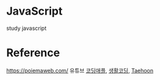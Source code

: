 # JavaScript
study javascript


# Reference
https://poiemaweb.com/
유튜브 [코딩애플](https://www.youtube.com/channel/UCSLrpBAzr-ROVGHQ5EmxnUg), [생활코딩](https://www.youtube.com/c/%EC%83%9D%ED%99%9C%EC%BD%94%EB%94%A91), [Taehoon](https://www.youtube.com/watch?v=YJlGpxs72EQ)
